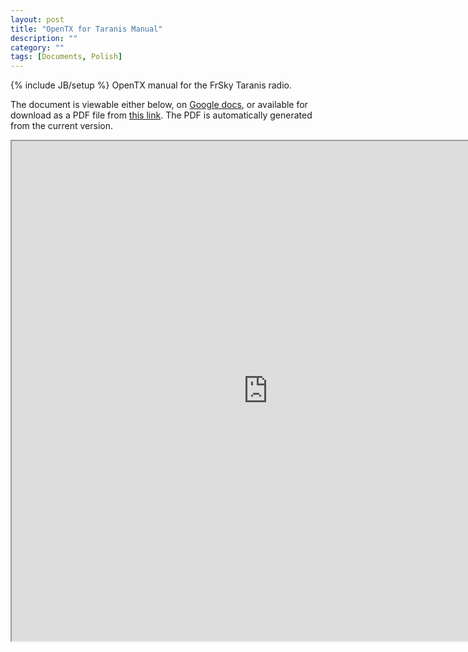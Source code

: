 ```yaml
---
layout: post
title: "OpenTX for Taranis Manual"
description: ""
category: ""
tags: [Documents, Polish]
---
```

{% include JB/setup %}
OpenTX manual for the FrSky Taranis radio.  

The document is viewable either below, on [Google docs](https://docs.google.com/document/d/1_H0T2a49twiTmHLSmVgGCA2inkCYrdOa52KzNLn2APk), or available for download as a PDF file from [this link](https://docs.google.com/document/d/1_H0T2a49twiTmHLSmVgGCA2inkCYrdOa52KzNLn2APk/export?format=pdf). The PDF is automatically generated from the current version.

<iframe width="820" height="800" src="https://docs.google.com/document/d/1_H0T2a49twiTmHLSmVgGCA2inkCYrdOa52KzNLn2APk/pub"></iframe>

